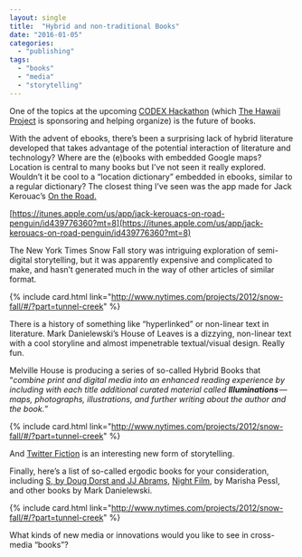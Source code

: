 ```yaml
---
layout: single
title:  "Hybrid and non-traditional Books"
date: "2016-01-05"
categories: 
  - "publishing"
tags: 
  - "books"
  - "media"
  - "storytelling"
---
```


One of the topics at the upcoming [CODEX Hackathon](http://www.codexhackathon.com) (which [The Hawaii Project](https://medium.com/u/174b091abdd7) is sponsoring and helping organize) is the future of books.

With the advent of ebooks, there’s been a surprising lack of hybrid literature developed that takes advantage of the potential interaction of literature and technology? Where are the (e)books with embedded Google maps? Location is central to many books but I’ve not seen it really explored. Wouldn’t it be cool to a “location dictionary” embedded in ebooks, similar to a regular dictionary? The closest thing I’ve seen was the app made for Jack Kerouac’s [On the Road.](https://www.thehawaiiproject.com/book/On-the-Road--by--Jack-Kerouac--25021)

[https://itunes.apple.com/us/app/jack-kerouacs-on-road-penguin/id439776360?mt=8](https://itunes.apple.com/us/app/jack-kerouacs-on-road-penguin/id439776360?mt=8)

The New York Times Snow Fall story was intriguing exploration of semi-digital storytelling, but it was apparently expensive and complicated to make, and hasn’t generated much in the way of other articles of similar format.

{% include card.html link="http://www.nytimes.com/projects/2012/snow-fall/#/?part=tunnel-creek" %}

There is a history of something like “hyperlinked” or non-linear text in literature. Mark Danielewski’s House of Leaves is a dizzying, non-linear text with a cool storyline and almost impenetrable textual/visual design. Really fun.

Melville House is producing a series of so-called Hybrid Books that “_combine print and digital media into an enhanced reading experience by including with each title additional curated material called_ **_Illuminations_** _— maps, photographs, illustrations, and further writing about the author and the book._”

{% include card.html link="http://www.nytimes.com/projects/2012/snow-fall/#/?part=tunnel-creek" %}

And [Twitter Fiction](http://twitterfictionfestival.com/) is an interesting new form of storytelling.

Finally, here’s a list of so-called ergodic books for your consideration, including [S, by Doug Dorst and JJ Abrams](https://www.thehawaiiproject.com/book/S.--by--Doug-Dorst--15456), [Night Film](https://www.thehawaiiproject.com/book/Night-Film-A-Novel--by--Marisha-Pessl--39927), by Marisha Pessl, and other books by Mark Danielewski.

{% include card.html link="http://www.nytimes.com/projects/2012/snow-fall/#/?part=tunnel-creek" %}

What kinds of new media or innovations would you like to see in cross-media “books”?
